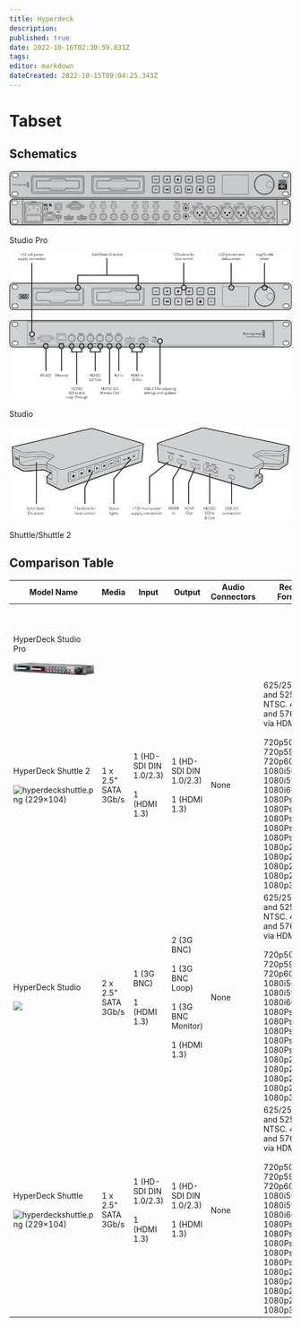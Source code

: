 ```yaml
---
title: Hyperdeck
description: 
published: true
date: 2022-10-16T02:30:59.831Z
tags: 
editor: markdown
dateCreated: 2022-10-15T09:04:25.343Z
---
```


# Tabset

## Schematics

![](/hardware/blackmagic/2012hyperdeckstudiopro.png)

Studio Pro

![](/hardware/blackmagic/2011hyperdeckstudio.png)

Studio

![](/hardware/blackmagic/2011hyperdeckshuttle.png)

Shuttle/Shuttle 2

## Comparison Table

| **Model Name** | **Media** | **Input** | **Output** | **Audio Connectors** | **Record Formats** | Codecs | Reference In | **Release Year** | Introductory Price | Current Price/Status |
| --- | --- | --- | --- | --- | --- | --- | --- | --- | --- | --- |
|     |     |     |     |     |     |     |     |     |     |     |
|     |     |     |     |     |     |     |     |     |     |     |
|     |     |     |     |     |     |     |     |     |     |     |
|     |     |     |     |     |     |     |     |     |     |     |
|     |     |     |     |     |     |     |     |     |     |     |
|     |     |     |     |     |     |     |     |     |     |     |
|     |     |     |     |     |     |     |     |     |     |     |
|     |     |     |     |     |     |     |     |     |     |     |
|     |     |     |     |     |     |     |     |     |     |     |
|     |     |     |     |     |     |     |     |     |     |     |
| HyperDeck Studio Pro  <br>  <br>![](/hardware/blackmagic/2012hyperdeckstudiopro-2.png) |     |     |     |     |     |     |     |     |     |     |
| HyperDeck Shuttle 2  <br>  <br>![hyperdeckshuttle.png (229×104)](https://web.archive.org/web/20111121195618im_/http://www.blackmagic-design.com/media/2169427/hyperdeckshuttle.png) | 1 x 2.5" SATA 3Gb/s | 1 (HD-SDI DIN 1.0/2.3)  <br>  <br>1 (HDMI 1.3) | 1 (HD-SDI DIN 1.0/2.3)  <br>  <br>1 (HDMI 1.3) | None | 625/25 PAL and 525/29.97 NTSC. 480p60 and 576p50 via HDMI only.  <br>  <br>720p50, 720p59.94, 720p60, 1080i50, 1080i59.94, 1080i60, 1080PsF23.98, 1080PsF24, 1080PsF25, 1080PsF29.97, 1080PsF30, 1080p23.98, 1080p24, 1080p25, 1080p29.97, 1080p30 | Uncompressed 10-bit QuickTime  <br>  <br>Apple ProRes 422 (HQ) QuickTime  <br>  <br>Avid DNxHD 220 Mb/s QuickTime  <br>  <br>Avid DNxHD 220 Mb/s MXF | No  | 2012 | $345 | Discontinued |
| HyperDeck Studio  <br>  <br>![](https://web.archive.org/web/20111121195541im_/http://www.blackmagic-design.com/media/124970/ssd-rack.png) | 2 x 2.5" SATA 3Gb/s | 1 (3G BNC)  <br>  <br>1 (HDMI 1.3) | 2 (3G BNC)  <br>  <br>1 (3G BNC Loop)  <br>  <br>1 (3G BNC Monitor)  <br>  <br>1 (HDMI 1.3) | None | 625/25 PAL and 525/29.97 NTSC. 480p60 and 576p50 via HDMI only.  <br>  <br>720p50, 720p59.94, 720p60, 1080i50, 1080i59.94, 1080i60, 1080PsF23.98, 1080PsF24, 1080PsF25, 1080PsF29.97, 1080PsF30, 1080p23.98, 1080p24, 1080p25, 1080p29.97, 1080p30 | Uncompressed 10-bit QuickTime  <br>  <br>Apple ProRes 422 (HQ) QuickTime  <br>  <br>Avid DNxHD 220 Mb/s QuickTime  <br>  <br>Avid DNxHD 220 Mb/s MXF | Yes | 2011 | $995 | Discontinued |
| HyperDeck Shuttle  <br>  <br>![hyperdeckshuttle.png (229×104)](https://web.archive.org/web/20111121195618im_/http://www.blackmagic-design.com/media/2169427/hyperdeckshuttle.png) | 1 x 2.5" SATA 3Gb/s | 1 (HD-SDI DIN 1.0/2.3)  <br>  <br>1 (HDMI 1.3) | 1 (HD-SDI DIN 1.0/2.3)  <br>  <br>1 (HDMI 1.3) | None | 625/25 PAL and 525/29.97 NTSC. 480p60 and 576p50 via HDMI only  <br>  <br>720p50, 720p59.94, 720p60, 1080i50, 1080i59.94, 1080i60, 1080PsF23.98, 1080PsF24, 1080PsF25, 1080PsF29.97, 1080PsF30, 1080p23.98, 1080p24, 1080p25, 1080p29.97, 1080p30 | Uncompressed 10-bit QuickTime | No  | 2011 | $345 | Discontinued |